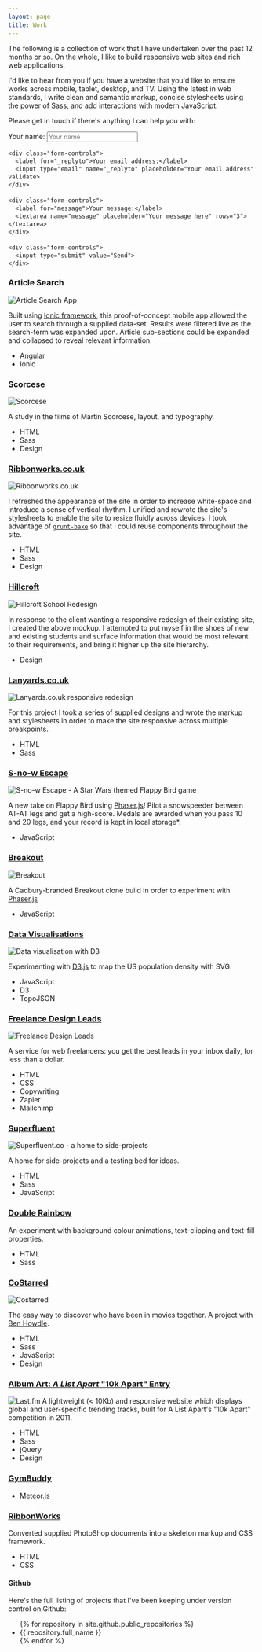 ```yaml
---
layout: page
title: Work
---
```


The following is a collection of work that I have undertaken over the past 12 months or so. On the whole, I like to build responsive web sites and rich web applications.

I'd like to hear from you if you have a website that you'd like to ensure works across mobile, tablet, desktop, and TV. Using the latest in web standards, I write clean and semantic markup, concise stylesheets using the power of Sass, and add interactions with modern JavaScript.

Please get in touch if there's anything I can help you with:

<form action="//formspree.io/formspree@danmatthew.co.uk" method="POST">
    <input type="hidden" name="_subject" value="New website message">
    <div class="form-controls">
      <label for="name">Your name:</label>
      <input type="text" name="name" placeholder="Your name">
    </div>

    <div class="form-controls">
      <label for="_replyto">Your email address:</label>
      <input type="email" name="_replyto" placeholder="Your email address" validate>
    </div>

    <div class="form-controls">
      <label for="message">Your message:</label>
      <textarea name="message" placeholder="Your message here" rows="3"></textarea>
    </div>

    <div class="form-controls">
      <input type="submit" value="Send">
    </div>
</form>

### Article Search 
<img srcset="/public/img/build/search-f.jpg 487w, /public/img/build/search-m.jpg 244w, /public/img/build/search-s.jpg 122w" sizes="(max-width: 30em) 100vw" src="/public/img/build/search-f.jpg" alt="Article Search App" />

Built using [Ionic framework](http://ionicframework.com/), this proof-of-concept mobile app allowed the user to search through a supplied data-set. Results were filtered live as the search-term was expanded upon. Article sub-sections could be expanded and collapsed to reveal relevant information.

<ul class="badges">
<li>Angular</li>
<li>Ionic</li>
</ul>

### [Scorcese](http://danmatthew.co.uk/scorcese)
<img srcset="/public/img/build/scorcese-f.jpg 1212w,
/public/img/build/scorcese-m.jpg 606w,
/public/img/build/scorcese-s.jpg 303w" src="/public/img/build/scorcese-f.jpg" alt="Scorcese" />

A study in the films of Martin Scorcese, layout, and typography.

<ul class="badges">
<li>HTML</li>
<li>Sass</li>
<li>Design</li>
</ul>

### [Ribbonworks.co.uk](http://ribbonworks.co.uk)
<img srcset="/public/img/build/ribbonworks-new-full.jpg 1307w,
/public/img/build/ribbonworks-new-med.jpg 654w,
/public/img/build/ribbonworks-new-small.jpg 327w" src="/public/img/build/ribbonworks-new-full.jpg" alt="Ribbonworks.co.uk" />

I refreshed the appearance of the site in order to increase white-space and introduce a sense of vertical rhythm. I unified and rewrote the site's stylesheets to enable the site to resize fluidly across devices. I took advantage of [`grunt-bake`](https://github.com/MathiasPaumgarten/grunt-bake) so that I could reuse components throughout the site.

<ul class="badges">
<li>HTML</li>
<li>Sass</li>
<li>Design</li>
</ul>

### [Hillcroft](http://hillcroft.ac.uk)
<img srcset="/public/img/build/hillcroft-f.jpg 1322w,
/public/img/build/hillcroft-m.jpg 661w,
/public/img/build/hillcroft-s.jpg 331w" src="/public/img/build/hillcroft-f.jpg" alt="Hillcroft School Redesign" />

In response to the client wanting a responsive redesign of their existing site, I created the above mockup. I attempted to put myself in the shoes of new and existing students and surface information that would be most relevant to their requirements, and bring it higher up the site hierarchy.

<ul class="badges">
  <li>Design</li>
</ul>

### [Lanyards.co.uk](http://lanyards.co.uk)
<img srcset="/public/img/build/lanyards-f.jpg 1343w,
/public/img/build/lanyards-m.jpg 672w,
/public/img/build/lanyards-s.jpg 336w" src="/public/img/build/lanyards-f.jpg" alt="Lanyards.co.uk responsive redesign" />

For this project I took a series of supplied designs and wrote the markup and stylesheets in order to make the site responsive across multiple breakpoints.

<ul class="badges">
  <li>HTML</li>
  <li>Sass</li>
</ul>


### [S-no-w Escape](http://flappy.danmatthew.co.uk)
<img srcset="/public/img/build/flappy-f.jpg 1377w,
/public/img/build/flappy-m.jpg 689w,
/public/img/build/flappy-s.jpg 344w" src="/public/img/build/flappy-f.jpg" alt="S-no-w Escape - A Star Wars themed Flappy Bird game" />

A new take on Flappy Bird using [Phaser.js](http://phaser.io)! Pilot a snowspeeder between AT-AT legs and get a high-score. Medals are awarded when you pass 10 and 20 legs, and your record is kept in local storage*.

<ul class="badges">
  <li>JavaScript</li>
</ul>

### [Breakout](http://breakout.danmatthew.co.uk)
<img srcset="/public/img/build/breakout-f.jpg 1377w,
/public/img/build/breakout-m.jpg 689w,
/public/img/build/breakout-s.jpg 344w" src="/public/img/build/breakout-f.jpg" alt="Breakout" />

A Cadbury-branded Breakout clone build in order to experiment with [Phaser.js](http://phaser.io/)

<ul class="badges">
  <li>JavaScript</li>
</ul>

### [Data Visualisations](http://datavis.danmatthew.co.uk)
<img srcset="/public/img/build/datavis-f.jpg 1307w,
/public/img/build/datavis-m.jpg 654w,
/public/img/build/datavis-s.jpg 327w" src="/public/img/build/datavis-f.jpg" alt="Data visualisation with D3" />

Experimenting with [D3.js](http://d3js.org) to map the US population density with SVG.

<ul class="badges">
  <li>JavaScript</li>
  <li>D3</li>
  <li>TopoJSON</li>
</ul>

### [Freelance Design Leads](http://leads.danmatthew.co.uk)
<img srcset="/public/img/build/freelance-f.jpg 1347w,
/public/img/build/freelance-m.jpg 647w,
/public/img/build/freelance-s.jpg 337w" src="/public/img/build/freelance-f.jpg" alt="Freelance Design Leads" />

A service for web freelancers: you get the best leads in your inbox daily, for less than a dollar.

<ul class="badges">
  <li>HTML</li>
  <li>CSS</li>
  <li>Copywriting</li>
  <li>Zapier</li>
  <li>Mailchimp</li>
</ul>


### [Superfluent](http://superfluent.co)
<img srcset="/public/img/build/superfluent-f.jpg 1347w,
/public/img/build/superfluent-m.jpg 647w,
/public/img/build/superfluent-s.jpg 337w" src="/public/img/build/superfluent-f.jpg" alt="Superfluent.co - a home to side-projects" />

A home for side-projects and a testing bed for ideas.

<ul class="badges">
  <li>HTML</li>
  <li>Sass</li>
  <li>JavaScript</li>
</ul>

### [Double Rainbow](http://hammr.co/7806257/2)
An experiment with background colour animations, text-clipping and text-fill properties.

<ul class="badges">
  <li>HTML</li>
  <li>Sass</li>
</ul>

### [CoStarred](http://costarred.im)
<img srcset="/public/img/build/costarred-f.jpg 1347w,
/public/img/build/costarred-m.jpg 647w,
/public/img/build/costarred-s.jpg 337w" src="/public/img/build/costarred-f.jpg" alt="Costarred" />

The easy way to discover who have been in movies together. A project with [Ben Howdle](http://benhowdle.im).

<ul class="badges">
  <li>HTML</li>
  <li>Sass</li>
  <li>JavaScript</li>
  <li>Design</li>
</ul>

### [Album Art: _A List Apart_ "10k Apart" Entry](http://lastfm.danmatthew.co.uk)
<img srcset="/public/img/build/lastfm-f.jpg 1347w,
/public/img/build/lastfm-m.jpg 647w,
/public/img/build/lastfm-s.jpg 337w" src="/public/img/build/lastfm-f.jpg" alt="Last.fm" />
A lightweight (< 10Kb) and responsive website which displays global and user-specific trending tracks, built for A List Apart's "10k Apart" competition in 2011.

<ul class="badges">
  <li>HTML</li>
  <li>Sass</li>
  <li>jQuery</li>
  <li>Design</li>
</ul>

### [GymBuddy](http://gymbuddy.meteor.com)

<ul class="badges">
  <li>Meteor.js</li>
</ul>


### [RibbonWorks](http://ribbonworks.co.uk)
Converted supplied PhotoShop documents into a skeleton markup and CSS framework.

<ul class="badges">
  <li>HTML</li>
  <li>CSS</li>
</ul>

#### Github
Here's the full listing of projects that I've been keeping under version control on Github:

<ul class="badges">
  {% for repository in site.github.public_repositories %}
    <li>{{ repository.full_name }} </li>
  {% endfor %}
</ul>
